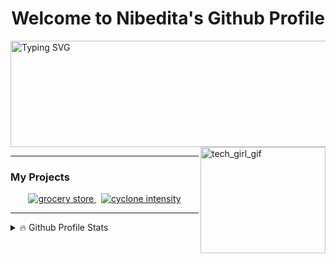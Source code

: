 <h1 align="center">Welcome to Nibedita's Github Profile</h1>
<a href="https://git.io/typing-svg"><img height="170" width="600" src="https://readme-typing-svg.demolab.com/?font=Fira+Code&weight=300&size=31&duration=4000&pause=200&background=FFBEF918&color=F719C6FF&center=true&vCenter=true&random=false&width=800&height=170&lines=Back-end+Developer;Proficient+in+Database+Design;Linux+Geek+;Experience+with+Image+Processing+and+CNN;Always+Curious+and+Creative+!" alt="Typing SVG" /></a>
<img alt="tech_girl_gif" align="right" height="170" width="200" src="https://github.com/nibedita6302/nibedita6302/assets/145376728/b0d6e26a-6c93-4bcd-bc7f-0827edd6265e"/>
<hr>
<h3>My Projects</h3>
<div align="center">
  <a href="https://github.com/nibedita6302/Online_Grocery_Store_App">
    <img src="https://github-readme-stats.vercel.app/api/pin/?username=nibedita6302&repo=Online_Grocery_Store_App&theme=ambient_gradient" alt="grocery store"/> 
  </a> 
  &nbsp;
  <a href="https://github.com/nibedita6302/Cyclone_Intensity_Estimation">
    <img src="https://github-readme-stats.vercel.app/api/pin/?username=nibedita6302&repo=Cyclone_Intensity_Estimation&theme=ambient_gradient" alt="cyclone intensity" />
  </a>
</div>
<hr>
<details>
  <summary>🔥 Github Profile Stats</summary>
  <br>
  <img alt="github stats" align="center" height=190 src="https://github-readme-stats.vercel.app/api?username=nibedita6302&show_icons=true&theme=codeSTACKr&title_color=e41feb"/>
  <img alt="most used language" align="center" height=190 src="https://github-readme-stats.vercel.app/api/top-langs/?username=nibedita6302&size_weight=0.5&count_weight=0.5&layout=compact&theme=codeSTACKr&title_color=e41feb"/>
</details>

